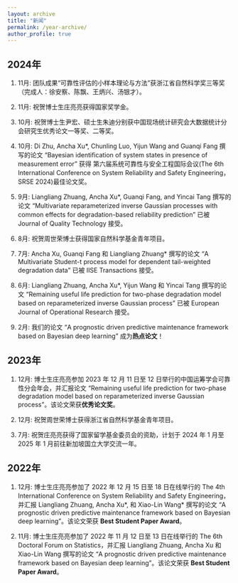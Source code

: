 ```yaml
---
layout: archive
title: "新闻"
permalink: /year-archive/
author_profile: true
---
```


## 2024年 

1. 11月: 团队成果“可靠性评估的小样本理论与方法”获浙江省自然科学奖三等奖（完成人：徐安察、陈飘、王炳兴、汤银才）。

1. 11月: 祝贺博士生庄亮亮获得国家奖学金。

1. 10月: 祝贺博士生尹宏、硕士生朱迪分别获中国现场统计研究会大数据统计分会研究生优秀论文一等奖、二等奖。

1. 10月: Di Zhu, Ancha Xu\*, Chunling Luo, Yijun Wang and Guanqi Fang 撰写的论文 “Bayesian identification of system states in presence of measurement error” 获得
   第六届系统可靠性与安全工程国际会议(The 6th International Conference on System Reliability and Safety Engineering，SRSE 2024)最佳论文奖。
   
1. 9月: Liangliang Zhuang, Ancha Xu\*, Guanqi Fang, and Yincai Tang 撰写的论文 “Multivariate reparameterized inverse Gaussian processes with common effects for degradation-based reliability prediction” 已被 Journal of Quality Technology 接受。
   
1. 8月: 祝贺周世荣博士获得国家自然科学基金青年项目。

1. 7月: Ancha Xu, Guanqi Fang 和 Liangliang Zhuang\* 撰写的论文 “A Multivariate Student-t process model for dependent tail-weighted degradation data” 已被 IISE Transactions 接受。

1. 6月: Liangliang Zhuang, Ancha Xu\*, Yijun Wang 和 Yincai Tang 撰写的论文 “Remaining useful life prediction for two-phase degradation model based on reparameterized inverse Gaussian process” 已被 European Journal of Operational Research 接受。

1. 2月: 我们的论文 “A prognostic driven predictive maintenance framework based on Bayesian deep learning” 成为**热点论文**！

## 2023年

1. 12月: 博士生庄亮亮参加 2023 年 12 月 11 日至 12 日举行的中国运筹学会可靠性分会年会，并汇报论文 “Remaining useful life prediction for two-phase degradation model based on reparameterized inverse Gaussian process”。该论文荣获**优秀论文奖**。

1. 12月: 祝贺周世荣博士获得浙江省自然科学基金青年项目。

1. 7月: 祝贺庄亮亮获得了国家留学基金委员会的资助，计划于 2024 年 1 月至 2025 年 1 月前往新加坡国立大学交流一年。

## 2022年

1. 12月: 博士生庄亮亮参加了 2022 年 12 月 15 日至 18 日在线举行的 The 4th International Conference on System Reliability and Safety Engineering，并汇报 Liangliang Zhuang, Ancha Xu\*, 和 Xiao-Lin Wang\* 撰写的论文 “A prognostic driven predictive maintenance framework based on Bayesian deep learning”。该论文荣获 **Best Student Paper Award**。

1. 11月: 博士生庄亮亮参加了 2022 年 11 月 12 日至 13 日在线举行的 The 6th Doctoral Forum on Statistics，并汇报 Liangliang Zhuang, Ancha Xu 和 Xiao-Lin Wang 撰写的论文 “A prognostic driven predictive maintenance framework based on Bayesian deep learning”。该论文荣获 **Best Student Paper Award**。





